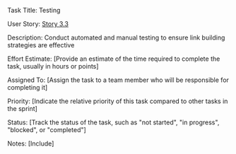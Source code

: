 Task Title: Testing

User Story: [Story 3.3](documentation/theme_1/initiatives/Epics/Stories/Story_3.3.md)

Description: Conduct automated and manual testing to ensure link building strategies are effective

Effort Estimate: [Provide an estimate of the time required to complete the task, usually in hours or points]

Assigned To: [Assign the task to a team member who will be responsible for completing it]

Priority: [Indicate the relative priority of this task compared to other tasks in the sprint]

Status: [Track the status of the task, such as "not started", "in progress", "blocked", or "completed"]

Notes: [Include]